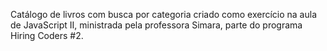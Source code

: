 Catálogo de livros com busca por categoria criado como exercício na aula de JavaScript II, ministrada pela professora Simara, parte do programa Hiring Coders #2.
